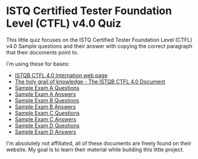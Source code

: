 # ISTQ Certified Tester Foundation Level (CTFL) v4.0 Quiz
This little quiz focuses on the ISTQ Certified Tester Foundation Level (CTFL) v4.0 Sample questions and their answer with copying the correct paragraph that their docoments point to.

I'm using these for bases:
- [ISTQB CTFL 4.0 Internation web page](https://www.istqb.org/certifications/certified-tester-foundation-level-ctfl-v4-0/)
- [The holy grail of knowledge - The ISTQB CTFL 4.0 Document](https://www.istqb.org/wp-content/uploads/2024/11/ISTQB_CTFL_Syllabus_v4.0.1.pdf)
- [Sample Exam A Questions](https://www.istqb.org/wp-content/uploads/2024/11/ISTQB_CTFL_v4.0_Sample-Exam-A-Questions_v1.6.pdf)
- [Sample Exam A Answers](https://www.istqb.org/wp-content/uploads/2024/11/ISTQB_CTFL_v4.0_Sample-Exam-A-Answers_v1.6.pdf)
- [Sample Exam B Questions](https://www.istqb.org/wp-content/uploads/2024/11/ISTQB_CTFL_v4.0_Sample-Exam-B-Questions_v1.6.pdf)
- [Sample Exam B Answers](https://www.istqb.org/wp-content/uploads/2024/11/ISTQB_CTFL_v4.0_Sample-Exam-B-Answers_v1.6.pdf)
- [Sample Exam C Questions](https://www.istqb.org/wp-content/uploads/2024/11/ISTQB_CTFL_v4.0_Sample-Exam-C-Questions_v1.5.pdf)
- [Sample Exam C Answers](https://www.istqb.org/wp-content/uploads/2024/11/ISTQB_CTFL_v4.0_Sample-Exam-C-Answers_v1.5.pdf)
- [Sample Exam D Questions](https://www.istqb.org/wp-content/uploads/2024/11/ISTQB_CTFL_v4.0_Sample-Exam-D-Questions_v1.4.pdf)
- [Sample Exam D Answers](https://www.istqb.org/wp-content/uploads/2024/11/ISTQB_CTFL_v4.0_Sample-Exam-D-Answers_v1.4.pdf)


I'm absolutely not affiliated, all of these documents are freely found on their website. 
My goal is to learn their material while building this little project.
